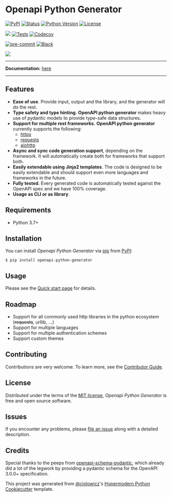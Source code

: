 # Openapi Python Generator

[![PyPI](https://img.shields.io/pypi/v/openapi-python-generator.svg)][pypi_]
[![Status](https://img.shields.io/pypi/status/openapi-python-generator.svg)][status]
[![Python Version](https://img.shields.io/pypi/pyversions/openapi-python-generator)][python version]
[![License](https://img.shields.io/pypi/l/openapi-python-generator)][license]

[![](https://img.shields.io/static/v1?label=documentation&message=enabled&color=<COLOR>)][documentation]
[![Tests](https://github.com/MarcoMuellner/openapi-python-generator/workflows/Tests/badge.svg)][tests]
[![Codecov](https://codecov.io/gh/MarcoMuellner/openapi-python-generator/branch/main/graph/badge.svg)][codecov]

[![pre-commit](https://img.shields.io/badge/pre--commit-enabled-brightgreen?logo=pre-commit&logoColor=white)][pre-commit]
[![Black](https://img.shields.io/badge/code%20style-black-000000.svg)][black]

[pypi_]: https://pypi.org/project/openapi-python-generator/
[status]: https://pypi.org/project/openapi-python-generator/
[python version]: https://pypi.org/project/openapi-python-generator
[documentation]: https://marcomuellner.github.io/openapi-python-generator/
[tests]: https://github.com/MarcoMuellner/openapi-python-generator/actions?workflow=Tests
[codecov]: https://app.codecov.io/gh/MarcoMuellner/openapi-python-generator
[pre-commit]: https://github.com/pre-commit/pre-commit
[black]: https://github.com/psf/black

![](logo.png)

---
__Documentation:__ [here][documentation]

---

## Features

- __Ease of use__. Provide input, output and the library, and the generator will do the rest.
- __Type safety and type hinting.__ __OpenAPI python generator__ makes heavy use of pydantic models to provide type-safe data structures.
- __Support for multiple rest frameworks.__ __OpenAPI python generator__ currently supports the following:
    - [httpx](https://pypi.org/project/httpx/)
    - [requests](https://pypi.org/project/requests/)
    - [aiohttp](https://pypi.org/project/aiohttp/)
- __Async and sync code generation support__, depending on the framework. It will automatically create both for frameworks that support both.
- __Easily extendable using Jinja2 templates__. The code is designed to be easily extendable and should support even more languages and frameworks in the future.
- __Fully tested__. Every generated code is automatically tested against the OpenAPI spec and we have 100% coverage.
- __Usage as CLI or as library__.

## Requirements

- Python 3.7+

## Installation

You can install _Openapi Python Generator_ via [pip] from [PyPI]:

```console
$ pip install openapi-python-generator
```

## Usage

Please see the [Quick start page] for details.

## Roadmap

- Support for all commonly used http libraries in the python ecosystem (~~requests~~, urllib, ...)
- Support for multiple languages
- Support for multiple authentication schemes
- Support custom themes

## Contributing

Contributions are very welcome.
To learn more, see the [Contributor Guide].

## License

Distributed under the terms of the [MIT license][license],
_Openapi Python Generator_ is free and open source software.

## Issues

If you encounter any problems,
please [file an issue] along with a detailed description.

## Credits

Special thanks to the peeps from [openapi-schema-pydantic](https://github.com/kuimono/openapi-schema-pydantic),
which already did a lot of the legwork by providing a pydantic schema for the OpenAPI 3.0.0+ specification.

This project was generated from [@cjolowicz]'s [Hypermodern Python Cookiecutter] template.

[@cjolowicz]: https://github.com/cjolowicz
[pypi]: https://pypi.org/
[hypermodern python cookiecutter]: https://github.com/cjolowicz/cookiecutter-hypermodern-python
[file an issue]: https://github.com/MarcoMuellner/openapi-python-generator/issues
[pip]: https://pip.pypa.io/

<!-- github-only -->

[license]: https://github.com/MarcoMuellner/openapi-python-generator/blob/main/LICENSE
[contributor guide]: https://github.com/MarcoMuellner/openapi-python-generator/blob/main/CONTRIBUTING.md
[Quick start page]: https://marcomuellner.github.io/openapi-python-generator/quick_start/
